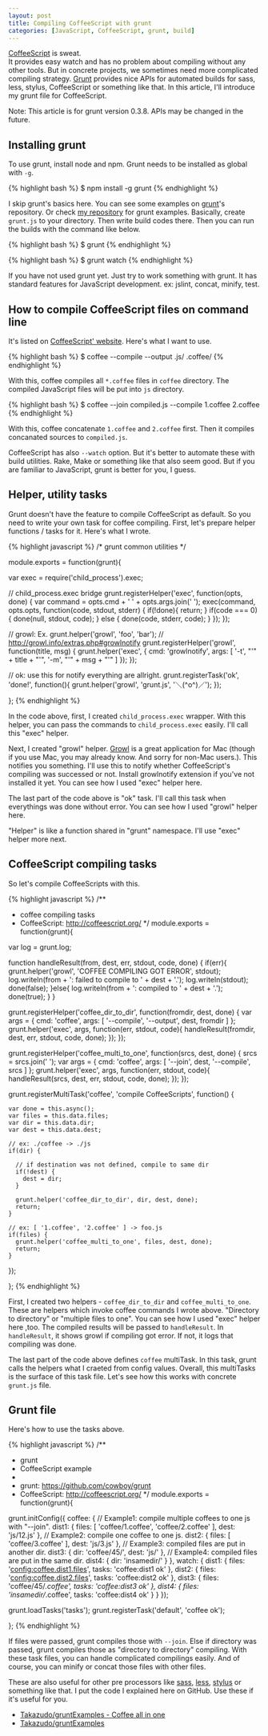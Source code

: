 ```yaml
---
layout: post
title: Compiling CoffeeScript with grunt
categories: [JavaScript, CoffeeScript, grunt, build]
---
```


[CoffeeScript][coffee] is sweat.  
It provides easy watch and has no problem about compiling without any other tools.  But in concrete projects, we sometimes need more complicated compiling strategy. [Grunt][grunt] provides nice APIs for automated builds for sass, less, stylus, CoffeeScript or something like that. In this article, I'll introduce my grunt file for CoffeeScript.

<!--more-->

Note: This article is for grunt version 0.3.8. APIs may be changed in the future.

## Installing grunt

To use grunt, install node and npm. Grunt needs to be installed as global with `-g`.

{% highlight bash %}
$ npm install -g grunt
{% endhighlight %}

I skip grunt's basics here. You can see some examples on [grunt][grunt]'s repository. Or check [my repository](https://github.com/Takazudo/gruntExamples) for grunt examples. Basically, create `grunt.js` to your directory. Then write build codes there. Then you can run the builds with the command like below.

{% highlight bash %}
$ grunt
{% endhighlight %}

{% highlight bash %}
$ grunt watch
{% endhighlight %}

If you have not used grunt yet. Just try to work something with grunt. It has standard features for JavaScript development. ex: jslint, concat, minify, test.

## How to compile CoffeeScript files on command line

It's listed on [CoffeeScript' website][coffee]. Here's what I want to use.

{% highlight bash %}
$ coffee --compile --output .js/ .coffee/
{% endhighlight %}

With this, coffee compiles all `*.coffee` files in `coffee` directory. The compiled JavaScript files will be put into `js` directory.

{% highlight bash %}
$ coffee --join compiled.js --compile 1.coffee 2.coffee
{% endhighlight %}

With this, coffee concatenate `1.coffee` and `2.coffee` first. Then it compiles concanated sources to `compiled.js`.

CoffeeScript has also `--watch` option. But it's better to automate these with build utilities. Rake, Make or something like that also seem good. But if you are familiar to JavaScript, grunt is better for you, I guess.

## Helper, utility tasks

Grunt doesn't have the feature to compile CoffeeScript as default. So you need to write your own task for coffee compiling. First, let's prepare helper functions / tasks for it. Here's what I wrote.

{% highlight javascript %}
/* grunt common utilities */

module.exports = function(grunt){
  
  var exec = require('child_process').exec;

  // child_process.exec bridge
  grunt.registerHelper('exec', function(opts, done) {
    var command = opts.cmd + ' ' + opts.args.join(' ');
    exec(command, opts.opts, function(code, stdout, stderr) {
      if(!done){
        return;
      }
      if(code === 0) {
        done(null, stdout, code);
      } else {
        done(code, stderr, code);
      }
    });
  });

  // growl: Ex. grunt.helper('growl', 'foo', 'bar');
  // http://growl.info/extras.php#growlnotify
  grunt.registerHelper('growl', function(title, msg) {
    grunt.helper('exec', {
      cmd: 'growlnotify',
      args: [
        '-t', "'" + title + "'",
        '-m', "'" + msg + "'"
      ]
    });
  });

  // ok: use this for notify everything are allright.
  grunt.registerTask('ok', 'done!', function(){
    grunt.helper('growl', 'grunt.js', '＼(^o^)／');
  });

};
{% endhighlight %}

In the code above, first, I created `child_process.exec` wrapper. With this helper, you can pass the commands to `child_process.exec` easily. I'll call this "exec" helper.

Next, I created "growl" helper. [Growl](http://growl.info/extras.php#growlnotify) is a great application for Mac (though if you use Mac, you may already know. And sorry for non-Mac users.). This notifies you something. I'll use this to notify whether CoffeeScript's compiling was successed or not. Install growlnotify extension if you've not installed it yet. You can see how I used "exec" helper here.

The last part of the code above is "ok" task. I'll call this task when everythings was done without error. You can see how I used "growl" helper here.

"Helper" is like a function shared in "grunt" namespace. I'll use "exec" helper more next.

## CoffeeScript compiling tasks

So let's compile CoffeeScripts with this.

{% highlight javascript %}
/**
 * coffee compiling tasks
 * CoffeeScript: http://coffeescript.org/
 */
module.exports = function(grunt){
  
  var log = grunt.log;

  function handleResult(from, dest, err, stdout, code, done) {
    if(err){
      grunt.helper('growl', 'COFFEE COMPILING GOT ERROR', stdout);
      log.writeln(from + ': failed to compile to ' + dest + '.');
      log.writeln(stdout);
      done(false);
    }else{
      log.writeln(from + ': compiled to ' + dest + '.');
      done(true);
    }
  }

  grunt.registerHelper('coffee_dir_to_dir', function(fromdir, dest, done) {
    var args = {
      cmd: 'coffee',
      args: [ '--compile', '--output', dest, fromdir ]
    };
    grunt.helper('exec', args, function(err, stdout, code){
      handleResult(fromdir, dest, err, stdout, code, done);
    });
  });

  grunt.registerHelper('coffee_multi_to_one', function(srcs, dest, done) {
    srcs = srcs.join(' ');
    var args = {
      cmd: 'coffee',
      args: [ '--join', dest, '--compile', srcs ]
    };
    grunt.helper('exec', args, function(err, stdout, code){
      handleResult(srcs, dest, err, stdout, code, done);
    });
  });

  grunt.registerMultiTask('coffee', 'compile CoffeeScripts', function() {

    var done = this.async();
    var files = this.data.files;
    var dir = this.data.dir;
    var dest = this.data.dest;

    // ex: ./coffee -> ./js
    if(dir) {
      
      // if destination was not defined, compile to same dir
      if(!dest) {
        dest = dir;
      }

      grunt.helper('coffee_dir_to_dir', dir, dest, done);
      return;
    }

    // ex: [ '1.coffee', '2.coffee' ] -> foo.js
    if(files) {
      grunt.helper('coffee_multi_to_one', files, dest, done);
      return;
    }

  });

};
{% endhighlight %}

First, I created two helpers - `coffee_dir_to_dir` and `coffee_multi_to_one`. These are helpers which invoke coffee commands I wrote above. "Directory to directory" or "multiple files to one". You can see how I used "exec" helper here ,too. The compiled results will be passed to `handleResult`. In `handleResult`, it shows growl if compiling got error. If not, it logs that compiling was done.

The last part of the code above defines `coffee` multiTask. In this task, grunt calls the helpers what I craeted from config values. Overall, this multiTasks is the surface of this task file. Let's see how this works with concrete `grunt.js` file.

## Grunt file

Here's how to use the tasks above.

{% highlight javascript %}
/**
 * grunt
 * CoffeeScript example
 *
 * grunt: https://github.com/cowboy/grunt
 * CoffeeScript: http://coffeescript.org/
 */
module.exports = function(grunt){

  grunt.initConfig({
    coffee: {
      // Example1: compile multiple coffees to one js with "--join".
      dist1: {
        files: [ 'coffee/1.coffee', 'coffee/2.coffee' ],
        dest: 'js/12.js'
      },
      // Example2: compile one coffee to one js.
      dist2: {
        files: [ 'coffee/3.coffee' ],
        dest: 'js/3.js'
      },
      // Example3: compiled files are put in another dir.
      dist3: {
        dir: 'coffee/45/',
        dest: 'js/'
      },
      // Example4: compiled files are put in the same dir.
      dist4: {
        dir: 'insamedir/'
      }
    },
    watch: {
      dist1: {
        files: '<config:coffee.dist1.files>',
        tasks: 'coffee:dist1 ok'
      },
      dist2: {
        files: '<config:coffee.dist2.files>',
        tasks: 'coffee:dist2 ok'
      },
      dist3: {
        files: 'coffee/45/*.coffee',
        tasks: 'coffee:dist3 ok'
      },
      dist4: {
        files: 'insamedir/*.coffee',
        tasks: 'coffee:dist4 ok'
      }
    }
  });

  grunt.loadTasks('tasks');
  grunt.registerTask('default', 'coffee ok');

};
{% endhighlight %}

If files were passed, grunt compiles those with `--join`. Else if directory was passed, grunt compiles those as "directory to directory" compiling. With these task files, you can handle complicated compilings easily. And of course, you can minify or concat those files with other files.

These are also useful for other pre processors like [sass][sass], [less][less], [stylus][stylus] or something like that. I put the code I explained here on GitHub. Use these if it's useful for you.

* [Takazudo/gruntExamples - Coffee all in one](https://github.com/Takazudo/gruntExamples/tree/master/coffee-all-in-one)
* [Takazudo/gruntExamples](https://github.com/Takazudo/gruntExamples)



[coffee]: http://coffeescript.org/
[grunt]: https://github.com/cowboy/grunt
[sass]: http://sass-lang.com/
[less]: http://lesscss.org/
[stylus]: http://learnboost.github.com/stylus/


